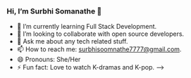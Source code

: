 ### Hi, I’m Surbhi Somanathe 👋

- 🌱  I’m currently learning Full Stack Development.
- 👯 I’m looking to collaborate with open source developers.
- 💬 Ask me about any tech related stuff.
- 📫 How to reach me: surbhisoomnathe7777@gmail.com.
- 😄 Pronouns: She/Her
- ⚡ Fun fact: Love to watch K-dramas and K-pop.
-->
